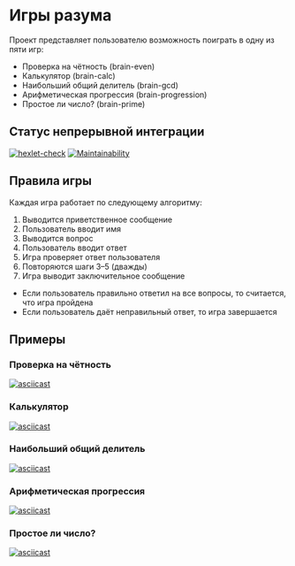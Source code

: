 # Игры разума

Проект представляет пользователю возможность поиграть в одну из пяти игр:
- Проверка на чётность (brain-even)
- Калькулятор (brain-calc)
- Наибольший общий делитель (brain-gcd)
- Арифметическая прогрессия (brain-progression)
- Простое ли число? (brain-prime)

## Статус непрерывной интеграции

[![hexlet-check](https://github.com/RKV102/python-project-49/actions/workflows/hexlet-check.yml/badge.svg)](https://github.com/RKV102/python-project-49/actions/workflows/hexlet-check.yml)
[![Maintainability](https://api.codeclimate.com/v1/badges/57d691d5af0ea00f9fca/maintainability)](https://codeclimate.com/github/LaWorp/python-project-49/maintainability)

## Правила игры

Каждая игра работает по следующему алгоритму:
1. Выводится приветственное сообщение
2. Пользователь вводит имя
3. Выводится вопрос
4. Пользователь вводит ответ
5. Игра проверяет ответ пользователя
6. Повторяются шаги 3–5 (дважды)
7. Игра выводит заключительное сообщение

* Если пользователь правильно ответил на все вопросы, то считается, что игра пройдена
* Если пользователь даёт неправильный ответ, то игра завершается

## Примеры
### Проверка на чётность

[![asciicast](https://asciinema.org/a/3ikkLgSQrtGoWwmPTtAq08jh3.svg)](https://asciinema.org/a/3ikkLgSQrtGoWwmPTtAq08jh3)

### Калькулятор

[![asciicast](https://asciinema.org/a/CTt3TqjOKLiITGZ57hPjW1iIE.svg)](https://asciinema.org/a/CTt3TqjOKLiITGZ57hPjW1iIE)

### Наибольший общий делитель

[![asciicast](https://asciinema.org/a/ECWz7Me6uICbwpN9UHsHcTLTv.svg)](https://asciinema.org/a/ECWz7Me6uICbwpN9UHsHcTLTv)

### Арифметическая прогрессия

[![asciicast](https://asciinema.org/a/Vl2nUGke6hfKRyRxCGPuOvfQo.svg)](https://asciinema.org/a/Vl2nUGke6hfKRyRxCGPuOvfQo)

### Простое ли число?

[![asciicast](https://asciinema.org/a/6lLVuiXn9fNGkuQxQmpL2YsWZ.svg)](https://asciinema.org/a/6lLVuiXn9fNGkuQxQmpL2YsWZ)

